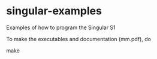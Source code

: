 # singular-examples
Examples of how to program the Singular S1

To make the executables and documentation (mm.pdf), do

 make

